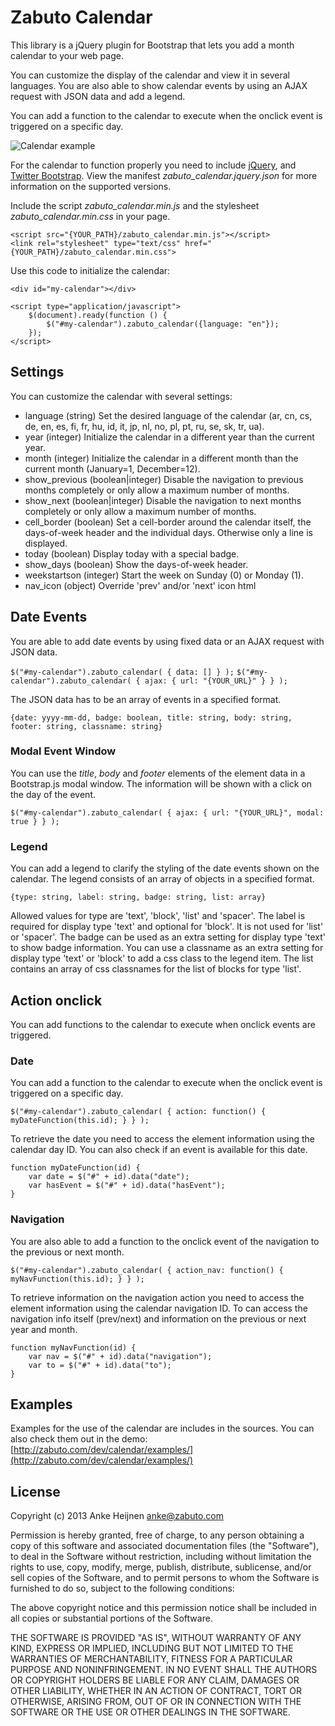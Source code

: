 Zabuto Calendar
=======

This library is a jQuery plugin for Bootstrap that lets you add a month calendar to your web page.

You can customize the display of the calendar and view it in several languages.
You are also able to show calendar events by using an AJAX request with JSON data and add a legend.

You can add a function to the calendar to execute when the onclick event is triggered on a specific day.

![Calendar example](http://zabuto.com/dev/calendar/examples/example.jpg)

For the calendar to function properly you need to include [jQuery](http://jquery.com/), and [Twitter Bootstrap](http://getbootstrap.com).
View the manifest *zabuto_calendar.jquery.json* for more information on the supported versions.

Include the script *zabuto_calendar.min.js* and the stylesheet *zabuto_calendar.min.css* in your page.

    <script src="{YOUR_PATH}/zabuto_calendar.min.js"></script>
    <link rel="stylesheet" type="text/css" href="{YOUR_PATH}/zabuto_calendar.min.css">

Use this code to initialize the calendar:

    <div id="my-calendar"></div>

    <script type="application/javascript">
        $(document).ready(function () {
            $("#my-calendar").zabuto_calendar({language: "en"});
        });
    </script>

## Settings
You can customize the calendar with several settings:

* language      (string)            Set the desired language of the calendar (ar, cn, cs, de, en, es, fi, fr, hu, id, it, jp, nl, no, pl, pt, ru, se, sk, tr, ua).
* year 	        (integer) 	        Initialize the calendar in a different year than the current year.
* month 	    (integer)	        Initialize the calendar in a different month than the current month (January=1, December=12).
* show_previous (boolean|integer) 	Disable the navigation to previous months completely or only allow a maximum number of months.
* show_next 	(boolean|integer) 	Disable the navigation to next months completely or only allow a maximum number of months.
* cell_border 	(boolean) 	        Set a cell-border around the calendar itself, the days-of-week header and the individual days. Otherwise only a line is displayed.
* today 	    (boolean) 	        Display today with a special badge.
* show_days 	(boolean) 	        Show the days-of-week header.
* weekstartson 	(integer) 	        Start the week on Sunday (0) or Monday (1).
* nav_icon 	    (object)  	        Override 'prev' and/or 'next' icon html

## Date Events
You are able to add date events by using fixed data or an AJAX request with JSON data.

```$("#my-calendar").zabuto_calendar( { data: [] } );```
```$("#my-calendar").zabuto_calendar( { ajax: { url: "{YOUR_URL}" } } );```

The JSON data has to be an array of events in a specified format.

```{date: yyyy-mm-dd, badge: boolean, title: string, body: string, footer: string, classname: string}```

### Modal Event Window
You can use the *title*, *body* and *footer* elements of the element data in a Bootstrap.js modal window.
The information will be shown with a click on the day of the event.

```$("#my-calendar").zabuto_calendar( { ajax: { url: "{YOUR_URL}", modal: true } } );```

### Legend
You can add a legend to clarify the styling of the date events shown on the calendar.
The legend consists of an array of objects in a specified format.

```{type: string, label: string, badge: string, list: array}```

Allowed values for type are 'text', 'block', 'list' and 'spacer'.
The label is required for display type 'text' and optional for 'block'. It is not used for 'list' or 'spacer'.
The badge can be used as an extra setting for display type 'text' to show badge information.
You can use a classname as an extra setting for display type 'text' or 'block' to add a css class to the legend item.
The list contains an array of css classnames for the list of blocks for type 'list'.

## Action onclick

You can add functions to the calendar to execute when onclick events are triggered.

### Date
You can add a function to the calendar to execute when the onclick event is triggered on a specific day.

```$("#my-calendar").zabuto_calendar( { action: function() { myDateFunction(this.id); } } );```

To retrieve the date you need to access the element information using the calendar day ID. You can also check if an event is available for this date.

    function myDateFunction(id) {
        var date = $("#" + id).data("date");
        var hasEvent = $("#" + id).data("hasEvent");
    }

### Navigation
You are also able to add a function to the onclick event of the navigation to the previous or next month.

```$("#my-calendar").zabuto_calendar( { action_nav: function() { myNavFunction(this.id); } } );```

To retrieve information on the navigation action you need to access the element information using the calendar navigation ID. To can access the navigation info itself (prev/next) and information on the previous or next year and month.

    function myNavFunction(id) {
        var nav = $("#" + id).data("navigation");
        var to = $("#" + id).data("to");
    }


## Examples
Examples for the use of the calendar are includes in the sources.
You can also check them out in the demo: [http://zabuto.com/dev/calendar/examples/](http://zabuto.com/dev/calendar/examples/)


## License
Copyright (c) 2013 Anke Heijnen <anke@zabuto.com>

Permission is hereby granted, free of charge, to any person
obtaining a copy of this software and associated documentation
files (the "Software"), to deal in the Software without
restriction, including without limitation the rights to use,
copy, modify, merge, publish, distribute, sublicense, and/or sell
copies of the Software, and to permit persons to whom the
Software is furnished to do so, subject to the following
conditions:

The above copyright notice and this permission notice shall be
included in all copies or substantial portions of the Software.

THE SOFTWARE IS PROVIDED "AS IS", WITHOUT WARRANTY OF ANY KIND,
EXPRESS OR IMPLIED, INCLUDING BUT NOT LIMITED TO THE WARRANTIES
OF MERCHANTABILITY, FITNESS FOR A PARTICULAR PURPOSE AND
NONINFRINGEMENT. IN NO EVENT SHALL THE AUTHORS OR COPYRIGHT
HOLDERS BE LIABLE FOR ANY CLAIM, DAMAGES OR OTHER LIABILITY,
WHETHER IN AN ACTION OF CONTRACT, TORT OR OTHERWISE, ARISING
FROM, OUT OF OR IN CONNECTION WITH THE SOFTWARE OR THE USE OR
OTHER DEALINGS IN THE SOFTWARE.
